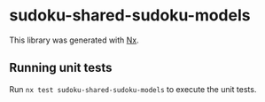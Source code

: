 # sudoku-shared-sudoku-models

This library was generated with [Nx](https://nx.dev).

## Running unit tests

Run `nx test sudoku-shared-sudoku-models` to execute the unit tests.
